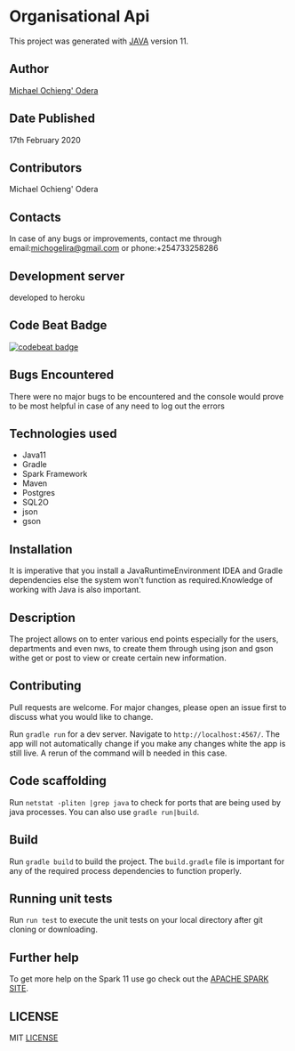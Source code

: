 # Organisational Api

This project was generated with [JAVA](https://www.oracle.com/technetwork/java/javase/downloads/jdk11-downloads-5066655.html) version 11.

## Author
[Michael Ochieng' Odera](https://www.github.com/MichaelOdera)

## Date Published
17th February 2020


## Contributors
Michael Ochieng' Odera


## Contacts
In case of any bugs or improvements, contact me through email:michogelira@gmail.com or phone:+254733258286

## Development server
developed to heroku

## Code Beat Badge
[![codebeat badge](https://codebeat.co/badges/ad7668d7-1795-42a9-bfbb-8ec0d33fb03c)](https://codebeat.co/projects/github-com-michaelodera-organisationalapi-feature-branch)


## Bugs Encountered
There were no major bugs to be encountered and the console would prove to be most helpful in case of any need to log out the errors

## Technologies used
* Java11
* Gradle
* Spark Framework
* Maven
* Postgres
* SQL2O
*  json
* gson

## Installation
It is imperative that you install a JavaRuntimeEnvironment IDEA and Gradle dependencies else the system won't function as required.Knowledge of working with Java is also important.

## Description
The project allows on to enter various end points especially for the users, departments and even nws, to create them through using json and gson withe get or post to view or create certain new information.

## Contributing
Pull requests are welcome. For major changes, please open an issue first to discuss what you would like to change.



Run `gradle run` for a dev server. Navigate to `http://localhost:4567/`. The app will not automatically change if you make any changes white the app is still live. A rerun of the command will b needed in this case.

## Code scaffolding

Run `netstat -pliten |grep java` to check for ports that are being used by java processes. You can also use `gradle run|build`.

## Build

Run `gradle build` to build the project. The `build.gradle` file is important for any of the required process dependencies to function properly.

## Running unit tests

Run `run test` to execute the unit tests on your local directory after git cloning or downloading.


## Further help

To get more help on the Spark 11 use go check out the [APACHE SPARK SITE](https://www.oracle.com/technetwork/java/javase/downloads/jdk11-downloads-5066655.html).

##  LICENSE
MIT [LICENSE](LICENSE)